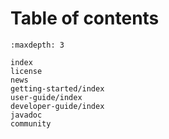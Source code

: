 # Table of contents

```{toctree}
:maxdepth: 3

index
license
news
getting-started/index
user-guide/index
developer-guide/index
javadoc
community
```
